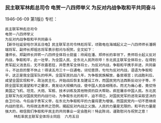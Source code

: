 ### 民主联军林彪总司令  电贺一八四师举义  为反对内战争取和平共同奋斗

1946-06-09
第1版()
专栏：

    民主联军林彪总司令
    电贺一八四师举义
    为反对内战争取和平共同奋斗
    【新华社延安哈尔滨五日电】民主联军总司令林彪将军，顷致电在海城起义之一八四师师长潘朔端将军、副师长郑祖志将军表示慰问与祝贺。全文如下：
    潘师长、郑副师长并转一八四师全体将士勋鉴：欣闻在潘、郑师长的率领下，贵师将士起义反对内战，争取和平，此一壮举，为全国人民、全东北人民所欢呼！东北民主联军全体将士，在得到贵军起义消息后，无不欢喜若狂，并愿贵军全体将士，为反对内战，争取和平携手并进，共同奋斗，不达目的誓不休止！得读五月三十一日通电，词切意昂，句句为反对内战，语语为争取和平，这正是我全国军队的呼声。全国军民抗战八年，为争取民族解放，备尝艰苦；抗战胜利后，咸望全国实现和平，政治民主化，开始战后恢复及建设工作，而国民党内法西斯反动分子等，不顾全国军民渴望和平之要求，竟发动大规模内战，使中国人民自相残杀。而尤为痛心者，竟仗恃美国之飞机、坦克、大炮、军舰、技术训练及其他物资的巨大帮助，疯狂屠杀中国人民。东北民主联军为反对国民党的内战行动，为争取东北的和平，迫不得已，对国民党军的进攻采取坚决的自卫行动。今后由于贵军义举，在东北为争取和平的力量将更为增强，而国民党内一切不愿继续内战的官兵，均将效法贵师之范例，揭起反对内战之义旗。人民的力量是无限的，和平的力量是强大的，相信我们争取和平民主的共同事业一定会胜利！特此陈词，谨致慰问与祝贺之意！
        林彪率民主联军全体将士同启  六月五日

